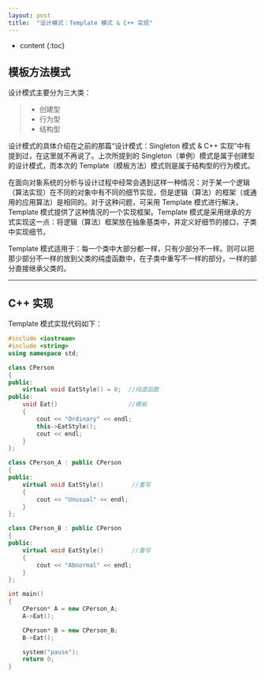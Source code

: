 ```yaml
---
layout: post
title:  "设计模式：Template 模式 & C++ 实现"
---
```


* content
{:toc}

## 模板方法模式

设计模式主要分为三大类：

> - 创建型
> - 行为型
> - 结构型

设计模式的具体介绍在之前的那篇“设计模式：Singleton 模式 & C++ 实现”中有提到过，在这里就不再说了。上次所提到的 Singleton（单例）模式是属于创建型的设计模式，而本次的 Template（模板方法）模式则是属于结构型的行为模式。

 在面向对象系统的分析与设计过程中经常会遇到这样一种情况：对于某一个逻辑（算法实现）在不同的对象中有不同的细节实现，但是逻辑（算法）的框架（或通用的应用算法）是相同的。对于这种问题，可采用 Template 模式进行解决，Template 模式提供了这种情况的一个实现框架。Template 模式是采用继承的方式实现这一点：将逻辑（算法）框架放在抽象基类中，并定义好细节的接口，子类中实现细节。

Template 模式适用于：每一个类中大部分都一样，只有少部分不一样。则可以把那少部分不一样的放到父类的纯虚函数中，在子类中重写不一样的部分，一样的部分直接继承父类的。

<!-- more --> <!-- 摘要预览与正文的分隔符 -->

---

## C++ 实现

Template 模式实现代码如下：

```c++
#include <iostream>
#include <string>
using namespace std;

class CPerson
{
public:
	virtual void EatStyle() = 0;  //纯虚函数
public:
	void Eat()                    //模板
	{
		cout << "Ordinary" << endl;
		this->EatStyle(); 
		cout << endl;
	}
};

class CPerson_A : public CPerson
{
public:
	virtual void EatStyle()        //重写
	{
		cout << "Unusual" << endl;
	}
};

class CPerson_B : public CPerson
{
public:
	virtual void EatStyle()        //重写
	{
		cout << "Abnormal" << endl;
	}
};

int main()
{
	CPerson* A = new CPerson_A;
	A->Eat();

	CPerson* B = new CPerson_B;
	B->Eat();

	system("pause");
	return 0;
}
```

